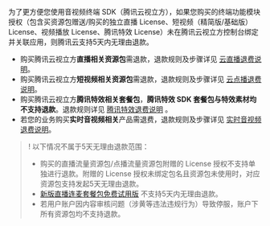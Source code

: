 为了更方便您使用音视频终端 SDK（腾讯云视立方），如果您购买的终端功能模块授权（包含买资源包赠送/购买的独立直播 License、短视频（精简版/基础版）License、视频播放 License、腾讯特效 License）未在腾讯云视立方控制台绑定并关联应用，则腾讯云支持5天内无理由退款。

- 购买腾讯云视立方**直播相关资源包**需退款，退款规则及步骤详见 [云直播退费说明](https://cloud.tencent.com/document/product/267/43456)。
- 购买腾讯云视立方**短视频相关资源包**需退款，退款规则及步骤详见 [云点播退费说明](https://cloud.tencent.com/document/product/266/35787)。
- 购买腾讯云视立方**腾讯特效相关套餐包**，**腾讯特效 SDK 套餐包与特效素材均不支持退款**。退款规则详见 [腾讯特效退费说明](https://cloud.tencent.com/document/product/616/72068) 。
- 若您的业务购买**实时音视频相关**产品需退费，退款规则及步骤详见 [实时音视频退费说明](https://cloud.tencent.com/document/product/616/72068)。

>! 以下情况不属于5天无理由退款范围：
>- 购买的直播流量资源包/点播流量资源包附赠的 License 授权不支持单独进行退款。附赠的 License 授权未绑定包名且资源包未使用时，对应资源包支持发起5天无理由退款。
>- [新版直播连麦套餐包免费试用版](https://cloud.tencent.com/document/product/454/8008#rtc_live) 不支持5天内无理由退款。
>- 若用户账户因内容审核问题（涉黄等违法违规行为）导致停服，账户下所有资源包均不支持退款。
